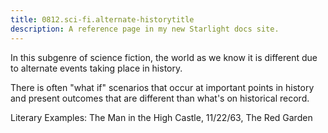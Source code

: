 ```yaml
---
title: 0812.sci-fi.alternate-historytitle
description: A reference page in my new Starlight docs site.
---
```

In this subgenre of science fiction, 
the world as we know it is different due to alternate events 
taking place in history. 

There is often "what if" scenarios that occur 
at important points in history and present outcomes 
that are different than what's on historical record.


Literary Examples: The Man in the High Castle, 11/22/63, The Red Garden
